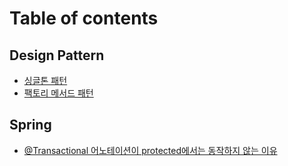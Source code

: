 # Table of contents

## Design Pattern

* [싱글톤 패턴](README.md)
* [팩토리 메서드 패턴](design-pattern/undefined-1.md)

## Spring

* [@Transactional 어노테이션이 protected에서는 동작하지 않는 이유](spring/transactional-protected.md)
